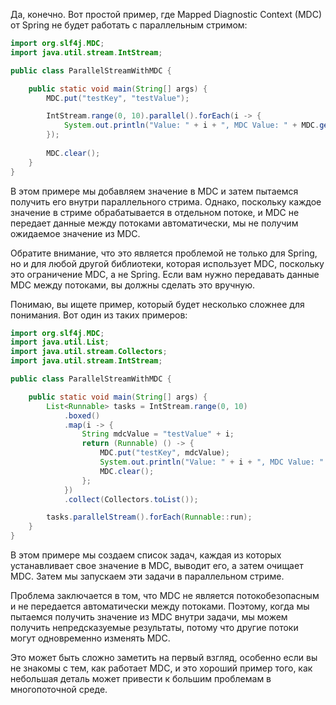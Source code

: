 Да, конечно. Вот простой пример, где Mapped Diagnostic Context (MDC) от Spring не будет работать с параллельным стримом:

```java
import org.slf4j.MDC;
import java.util.stream.IntStream;

public class ParallelStreamWithMDC {

    public static void main(String[] args) {
        MDC.put("testKey", "testValue");

        IntStream.range(0, 10).parallel().forEach(i -> {
            System.out.println("Value: " + i + ", MDC Value: " + MDC.get("testKey"));
        });
        
        MDC.clear();
    }
}
```

В этом примере мы добавляем значение в MDC и затем пытаемся получить его внутри параллельного стрима. Однако, поскольку каждое значение в стриме обрабатывается в отдельном потоке, и MDC не передает данные между потоками автоматически, мы не получим ожидаемое значение из MDC.

Обратите внимание, что это является проблемой не только для Spring, но и для любой другой библиотеки, которая использует MDC, поскольку это ограничение MDC, а не Spring. Если вам нужно передавать данные MDC между потоками, вы должны сделать это вручную.

Понимаю, вы ищете пример, который будет несколько сложнее для понимания. Вот один из таких примеров:

```java
import org.slf4j.MDC;
import java.util.List;
import java.util.stream.Collectors;
import java.util.stream.IntStream;

public class ParallelStreamWithMDC {

    public static void main(String[] args) {
        List<Runnable> tasks = IntStream.range(0, 10)
            .boxed()
            .map(i -> {
                String mdcValue = "testValue" + i;
                return (Runnable) () -> {
                    MDC.put("testKey", mdcValue);
                    System.out.println("Value: " + i + ", MDC Value: " + MDC.get("testKey"));
                    MDC.clear();
                };
            })
            .collect(Collectors.toList());

        tasks.parallelStream().forEach(Runnable::run);
    }
}
```

В этом примере мы создаем список задач, каждая из которых устанавливает свое значение в MDC, выводит его, а затем очищает MDC. Затем мы запускаем эти задачи в параллельном стриме.

Проблема заключается в том, что MDC не является потокобезопасным и не передается автоматически между потоками. Поэтому, когда мы пытаемся получить значение из MDC внутри задачи, мы можем получить непредсказуемые результаты, потому что другие потоки могут одновременно изменять MDC.

Это может быть сложно заметить на первый взгляд, особенно если вы не знакомы с тем, как работает MDC, и это хороший пример того, как небольшая деталь может привести к большим проблемам в многопоточной среде.